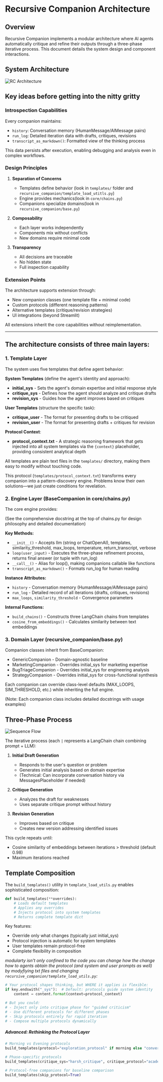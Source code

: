 # Recursive Companion Architecture

## Overview

Recursive Companion implements a modular architecture where AI agents automatically critique and refine their outputs through a three-phase iterative process. This document details the system design and component interactions.

## System Architecture

![RC Architecture](../images/RC_Architecture.svg)

## Key ideas before getting into the nitty gritty

### Introspection Capabilities

Every companion maintains:
- `history`: Conversation memory (HumanMessage/AIMessage pairs)
- `run_log`: Detailed iteration data with drafts, critiques, revisions
- `transcript_as_markdown()`: Formatted view of the thinking process

This data persists after execution, enabling debugging and analysis even in complex workflows.

### Design Principles

1. **Separation of Concerns**
   - Templates define behavior (look in ```templates/``` folder and ```recursive_companion/template_load_utitls.py```)
   - Engine provides mechanics(look in ```core/chains.py```)
   - Companions specialize domains(look in ```recursive_companion/base.py```)

2. **Composability**
   - Each layer works independently
   - Components mix without conflicts
   - New domains require minimal code

3. **Transparency**
   - All decisions are traceable
   - No hidden state
   - Full inspection capability

### Extension Points

The architecture supports extension through:
- New companion classes (one template file + minimal code)
- Custom protocols (different reasoning patterns)
- Alternative templates (critique/revision strategies)
- UI integrations (beyond Streamlit)

All extensions inherit the core capabilities without reimplementation.

--------------------------------------------
## The architecture consists of three main layers:

### 1. Template Layer

The system uses five templates that define agent behavior:

**System Templates** (define the agent's identity and approach):
- **initial_sys** - Sets the agent's domain expertise and initial response style
- **critique_sys** - Defines how the agent should analyze and critique drafts
- **revision_sys** - Guides how the agent improves based on critiques

**User Templates** (structure the specific task):
- **critique_user** - The format for presenting drafts to be critiqued
- **revision_user** - The format for presenting drafts + critiques for revision

**Protocol Context**:
- **protocol_context.txt** - A strategic reasoning framework that gets injected into all system templates via the `{context}` placeholder, providing consistent analytical depth

All templates are plain text files in the `templates/` directory, making them easy to modify without touching code.

This protocol (```templates/protocol_context.txt```) transforms every companion into a pattern-discovery engine. Problems know their own solutions—we just create conditions for revelation.

### 2. Engine Layer (BaseCompanion in core/chains.py)
The core engine provides:


(See the comprehensive docstring at the top of chains.py for design philosophy and detailed documentation)

**Key Methods:**
- `__init__()` - Accepts llm (string or ChatOpenAI), templates, similarity_threshold, max_loops, temperature, return_transcript, verbose
- `loop(user_input)` - Executes the three-phase refinement process, returns final answer (or tuple with run_log)
- `__call__()` - Alias for loop(), making companions callable like functions
- `transcript_as_markdown()` - Formats run_log for human reading

**Instance Attributes:**
- `history` - Conversation memory (HumanMessage/AIMessage pairs)
- `run_log` - Detailed record of all iterations (drafts, critiques, revisions)
- `max_loops`, `similarity_threshold` - Convergence parameters

**Internal Functions:**
- `build_chains()` - Constructs three LangChain chains from templates
- `cosine_from_embeddings()` - Calculates similarity between text embeddings

### 3. Domain Layer (recursive_companion/base.py)
Companion classes inherit from BaseCompanion:
- GenericCompanion - Domain-agnostic baseline
- MarketingCompanion - Overrides initial_sys for marketing expertise
- BugTriageCompanion - Overrides initial_sys for engineering analysis
- StrategyCompanion - Overrides initial_sys for cross-functional synthesis

Each companion can override class-level defaults (MAX_LOOPS, SIM_THRESHOLD, etc.) while inheriting the full engine.

(Note: Each companion class includes detailed docstrings with usage examples)

## Three-Phase Process

![Sequence Flow](../images/Sequence_Summary.svg)

The iterative process (each `|` represents a LangChain chain combining prompt + LLM):

1. **Initial Draft Generation**
   - Responds to the user's question or problem
   - Generates initial analysis based on domain expertise
   - (Technical: Can incorporate conversation history via MessagesPlaceholder if needed)

2. **Critique Generation**
   - Analyzes the draft for weaknesses
   - Uses separate critique prompt without history

3. **Revision Generation**
   - Improves based on critique
   - Creates new version addressing identified issues

This cycle repeats until:
- Cosine similarity of embeddings between iterations > threshold (default 0.98)
- Maximum iterations reached

## Template Composition

The `build_templates()` utility in `template_load_utils.py` enables sophisticated composition:

```python
def build_templates(**overrides):
    # Loads default templates
    # Applies any overrides
    # Injects protocol into system templates
    # Returns complete template dict
```

Key features:
- Override only what changes (typically just initial_sys)
- Protocol injection is automatic for system templates
- User templates remain protocol-free
- Complete flexibility in composition

 *modularty isn't only confined to the code you can change how the change how to agents obtain the protocol (and system and user prompts as well) by modyfiying txt files and changing ```recursive_companion/template_load_utils.py```:*

```python
# Your protocol shapes thinking, but WHERE it applies is flexible:
if key.endswith("_sys"):  # Default: protocols guide system identity
    content = content.format(context=protocol_context)

# But you could:
# - Inject only into critique phase for "guided criticism"
# - Use different protocols for different phases
# - Skip protocols entirely for rapid iteration
# - Compose multiple protocols dynamically
```
##### Advanced: Rethinking the Protocol Layer

```python
# Morning vs Evening protocols
build_templates(protocol="exploration_protocol" if morning else "convergence_protocol")

# Phase-specific protocols
build_templates(critique_sys="harsh_critique", critique_protocol="academic_rigor")

# Protocol-free companions for baseline comparison
build_templates(skip_protocol=True)
```
